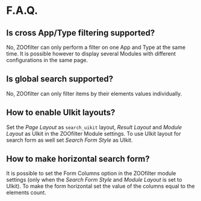# F.A.Q.

## Is cross App/Type filtering supported?

No, ZOOfilter can only perform a filter on one App and Type at the same time. It is possible however to display several Modules with different configurations in the same page.

## Is global search supported?

No, ZOOfilter can only filter items by their elements values individually.

## How to enable UIkit layouts?

Set the _Page Layout_ as `search_uikit` layout, _Result Layout_ and _Module Layout_ as UIkit in the ZOOfilter Module settings. To use UIkit layout for search form as well set _Search Form Style_ as UIkit.

## How to make horizontal search form?

It is possible to set the Form Columns option in the ZOOfilter module settings (only when the _Search Form Style_ and _Module Layout_ is set to UIkit). To make the form horizontal set the value of the columns equal to the elements count.
